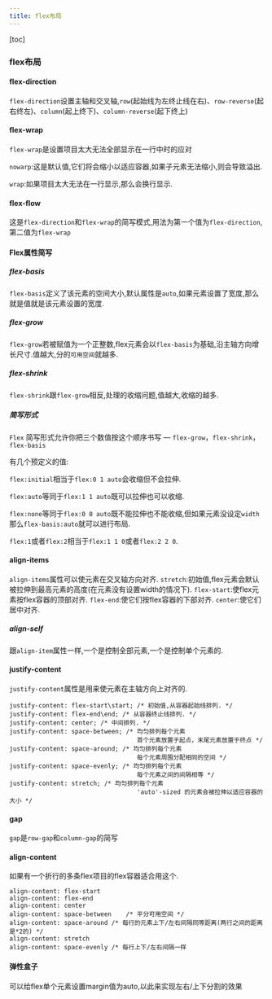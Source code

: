 ```yaml
---
title: flex布局
---
```




[toc]

### flex布局

#### flex-direction

`flex-direction`设置主轴和交叉轴,`row`(起始线为左终止线在右)、`row-reverse`(起右终左)、`column`(起上终下)、`column-reverse`(起下终上)

#### flex-wrap

`flex-wrap`是设置项目太大无法全部显示在一行中时的应对

`nowarp`:这是默认值,它们将会缩小以适应容器,如果子元素无法缩小,则会导致溢出.

`wrap`:如果项目太大无法在一行显示,那么会换行显示.

#### flex-flow

这是`flex-direction`和`flex-wrap`的简写模式,用法为第一个值为`flex-direction`,第二值为`flex-wrap`

#### Flex属性简写

##### flex-basis

`flex-basis`定义了该元素的空间大小,默认属性是`auto`,如果元素设置了宽度,那么就是值就是该元素设置的宽度.

##### flex-grow

`flex-grow`若被赋值为一个正整数,flex元素会以`flex-basis`为基础,沿主轴方向增长尺寸.值越大,分的`可用空间`就越多.

##### flex-shrink

`flex-shrink`跟`flex-grow`相反,处理的收缩问题,值越大,收缩的越多.

##### 简写形式

`Flex` 简写形式允许你把三个数值按这个顺序书写 — `flex-grow`，`flex-shrink`，`flex-basis`

有几个预定义的值:

`flex:initial`相当于`flex:0 1 auto`会收缩但不会拉伸.

`flex:auto`等同于`flex:1 1 auto`既可以拉伸也可以收缩.

`flex:none`等同于`flex:0 0 auto`既不能拉伸也不能收缩,但如果元素没设定`width`那么`flex-basis:auto`就可以进行布局.

`flex:1`或者`flex:2`相当于`flex:1 1 0`或者`flex:2 2 0`.

#### align-items

`align-items`属性可以使元素在交叉轴方向对齐.
`stretch`:初始值,flex元素会默认被拉伸到最高元素的高度(在元素没有设置width的情况下).
`flex-start`:使flex元素按flex容器的顶部对齐.
`flex-end`:使它们按flex容器的下部对齐.
`center`:使它们居中对齐.

##### align-self

跟`align-item`属性一样,一个是控制全部元素,一个是控制单个元素的.

#### justify-content

`justify-content`属性是用来使元素在主轴方向上对齐的.

```
justify-content: flex-start\start; /* 初始值,从容器起始线排列. */
justify-content: flex-end\end; /* 从容器终止线排列. */
justify-content: center; /* 中间排列. */
justify-content: space-between; /* 均匀排列每个元素
                                   首个元素放置于起点，末尾元素放置于终点 */
justify-content: space-around; /* 均匀排列每个元素
                                   每个元素周围分配相同的空间 */
justify-content: space-evenly; /* 均匀排列每个元素
                                   每个元素之间的间隔相等 */
justify-content: stretch; /* 均匀排列每个元素
                                   'auto'-sized 的元素会被拉伸以适应容器的大小 */
```

#### gap

`gap`是`row-gap`和`column-gap`的简写

#### align-content

如果有一个折行的多条flex项目的flex容器适合用这个.

````
align-content: flex-start	
align-content: flex-end
align-content: center
align-content: space-between	/* 平分可用空间 */
align-content: space-around	/* 每行的元素上下/左右间隔同等距离(两行之间的距离是*2的) */
align-content: stretch
align-content: space-evenly /* 每行上下/左右间隔一样
````

#### 弹性盒子

可以给flex单个元素设置margin值为auto,以此来实现左右/上下分割的效果











